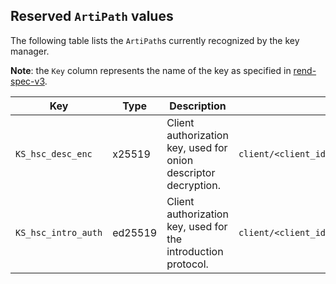 ## Reserved `ArtiPath` values

The following table lists the `ArtiPath`s currently recognized by the key
manager.

**Note**: the `Key` column represents the name of the key as specified in
[rend-spec-v3].


| Key                  | Type         | Description                                                             | `ArtiPath`                                                                |
|----------------------|--------------|-------------------------------------------------------------------------|---------------------------------------------------------------------------|
| `KS_hsc_desc_enc`    | x25519       | Client authorization key, used for onion descriptor decryption.         | `client/<client_id>/<hsid>.onion/KS_hsc_desc_enc.x25519`          |
| `KS_hsc_intro_auth`  | ed25519      | Client authorization key, used for the introduction protocol.           | `client/<client_id>/<hsid>.onion/KS_hsc_intro_auth.ed25519`       |

[rend-spec-v3]: https://gitlab.torproject.org/tpo/core/torspec/-/blob/main/rend-spec-v3.txt
